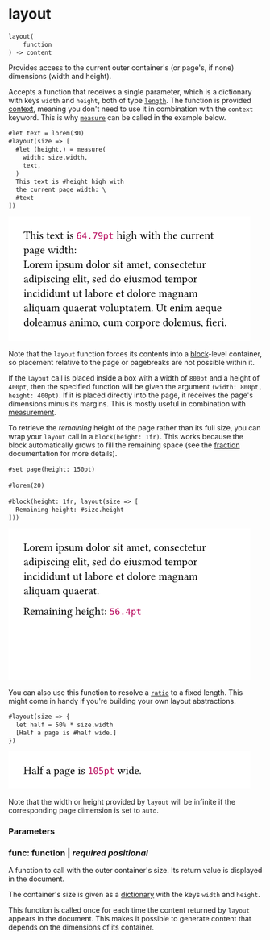 
# layout

```
layout(
    function
) -> content
```
Provides access to the current outer container's (or page's, if none)
dimensions (width and height).

Accepts a function that receives a single parameter, which is a
dictionary with keys `width` and `height`, both of type
[`length`](/reference/layout/length/ "`length`"). The function is
provided [context](/reference/context/ "context"), meaning you don't
need to use it in combination with the `context` keyword. This is why
[`measure`](/reference/layout/measure/ "`measure`") can be called in the
example below.

<div class="previewed-code">

    #let text = lorem(30)
    #layout(size => [
      #let (height,) = measure(
        width: size.width,
        text,
      )
      This text is #height high with
      the current page width: \
      #text
    ])

<div class="preview">

![Preview](/assets/cc7bcca62e697ffb30df3438570db1ab.png)

</div>

</div>

Note that the `layout` function forces its contents into a
[block](/reference/layout/block/ "block")-level container, so placement
relative to the page or pagebreaks are not possible within it.

If the `layout` call is placed inside a box with a width of
<span class="typ-num">`800pt`</span> and a height of
<span class="typ-num">`400pt`</span>, then the specified function will
be given the argument
<span class="typ-punct">`(`</span>`width`<span class="typ-punct">`:`</span>` `<span class="typ-num">`800pt`</span><span class="typ-punct">`,`</span>` height`<span class="typ-punct">`:`</span>` `<span class="typ-num">`400pt`</span><span class="typ-punct">`)`</span>.
If it is placed directly into the page, it receives the page's
dimensions minus its margins. This is mostly useful in combination with
[measurement](/reference/layout/measure/).

To retrieve the *remaining* height of the page rather than its full
size, you can wrap your `layout` call in a
<span class="typ-func">`block`</span><span class="typ-punct">`(`</span>`height`<span class="typ-punct">`:`</span>` `<span class="typ-num">`1fr`</span><span class="typ-punct">`)`</span>.
This works because the block automatically grows to fill the remaining
space (see the [fraction](/reference/layout/fraction/ "fraction")
documentation for more details).

<div class="previewed-code">

    #set page(height: 150pt)

    #lorem(20)

    #block(height: 1fr, layout(size => [
      Remaining height: #size.height
    ]))

<div class="preview">

![Preview](/assets/287861b8e3129cb301b74afa92ff7a07.png)

</div>

</div>

You can also use this function to resolve a
[`ratio`](/reference/layout/ratio/ "`ratio`") to a fixed length. This
might come in handy if you're building your own layout abstractions.

<div class="previewed-code">

    #layout(size => {
      let half = 50% * size.width
      [Half a page is #half wide.]
    })

<div class="preview">

![Preview](/assets/d40a0e3eb100447da2f5971d71a9a270.png)

</div>

</div>

Note that the width or height provided by `layout` will be infinite if
the corresponding page dimension is set to
<span class="typ-key">`auto`</span>.


### Parameters


### func: function | _required_ _positional_

A function to call with the outer container's size. Its return value is
displayed in the document.

The container's size is given as a
[dictionary](/reference/foundations/dictionary/ "dictionary") with the
keys `width` and `height`.

This function is called once for each time the content returned by
`layout` appears in the document. This makes it possible to generate
content that depends on the dimensions of its container.

